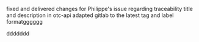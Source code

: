 fixed and delivered changes for Philippe's issue regarding traceability title and description in otc-api
adapted gitlab to the latest tag and label formatgggggg


 ddddddd
